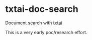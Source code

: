 # txtai-doc-search
Document search with [txtai](https://github.com/neuml/txtai)

This is a very early poc/research effort.